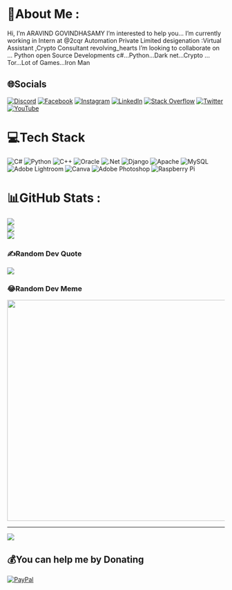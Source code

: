# 💫About Me :
Hi, I’m ARAVIND GOVINDHASAMY
I’m interested to help you...
I’m currently working in Intern at @2cqr Automation Private Limited
desigenation :Virtual Assistant ,Crypto Consultant
revolving_hearts I’m looking to collaborate on ... Python open Source Developments
c#...Python...Dark net...Crypto ... Tor...Lot of Games...Iron Man

## 🌐Socials
[![Discord](https://img.shields.io/badge/Discord-%237289DA.svg?logo=discord&logoColor=white)](htttps://discord.gg/APG159#3045) [![Facebook](https://img.shields.io/badge/Facebook-%231877F2.svg?logo=Facebook&logoColor=white)](https://facebook.com/apg.protech) [![Instagram](https://img.shields.io/badge/Instagram-%23E4405F.svg?logo=Instagram&logoColor=white)](https://instagram.com/cyber_sg_006) [![LinkedIn](https://img.shields.io/badge/LinkedIn-%230077B5.svg?logo=linkedin&logoColor=white)](https://linkedin.com/in/aravind-govindhasamy-414928193) [![Stack Overflow](https://img.shields.io/badge/-Stackoverflow-FE7A16?logo=stack-overflow&logoColor=white)](https://stackoverflow.com/users/aravind-govindhasamy) [![Twitter](https://img.shields.io/badge/Twitter-%231DA1F2.svg?logo=Twitter&logoColor=white)](https://twitter.com/AravindGovindh6) [![YouTube](https://img.shields.io/badge/YouTube-%23FF0000.svg?logo=YouTube&logoColor=white)](https://youtube.com/c/https://www.youtube.com/channel/UCPMR8ZoU6VEs98_fq0ViTLQ) 

# 💻Tech Stack
![C#](https://img.shields.io/badge/c%23-%23239120.svg?style=plastic&logo=c-sharp&logoColor=white) ![Python](https://img.shields.io/badge/python-3670A0?style=plastic&logo=python&logoColor=ffdd54) ![C++](https://img.shields.io/badge/c++-%2300599C.svg?style=plastic&logo=c%2B%2B&logoColor=white) ![Oracle](https://img.shields.io/badge/Oracle-F80000?style=plastic&logo=oracle&logoColor=white) ![.Net](https://img.shields.io/badge/.NET-5C2D91?style=plastic&logo=.net&logoColor=white) ![Django](https://img.shields.io/badge/django-%23092E20.svg?style=plastic&logo=django&logoColor=white) ![Apache](https://img.shields.io/badge/apache-%23D42029.svg?style=plastic&logo=apache&logoColor=white) ![MySQL](https://img.shields.io/badge/mysql-%2300f.svg?style=plastic&logo=mysql&logoColor=white) ![Adobe Lightroom](https://img.shields.io/badge/Adobe%20Lightroom-31A8FF.svg?style=plastic&logo=Adobe%20Lightroom&logoColor=white) ![Canva](https://img.shields.io/badge/Canva-%2300C4CC.svg?style=plastic&logo=Canva&logoColor=white) ![Adobe Photoshop](https://img.shields.io/badge/adobephotoshop-%2331A8FF.svg?style=plastic&logo=adobephotoshop&logoColor=white) ![Raspberry Pi](https://img.shields.io/badge/-RaspberryPi-C51A4A?style=plastic&logo=Raspberry-Pi)
# 📊GitHub Stats :
![](https://github-readme-stats.vercel.app/api?username=aravindapg&theme=dark&hide_border=false&include_all_commits=false&count_private=true)<br/>
![](https://github-readme-streak-stats.herokuapp.com/?user=aravindapg&theme=dark&hide_border=false)<br/>
![](https://github-readme-stats.vercel.app/api/top-langs/?username=aravindapg&theme=dark&hide_border=false&include_all_commits=false&count_private=true&layout=compact)

### ✍️Random Dev Quote
![](https://quotes-github-readme.vercel.app/api?type=horizontal&theme=radical)

### 😂Random Dev Meme
<img src="https://random-memer.herokuapp.com/" width="512px"/>

---
[![](https://visitcount.itsvg.in/api?id=aravindapg&icon=0&color=0)](https://visitcount.itsvg.in)

  ## 💰You can help me by Donating
  [![PayPal](https://img.shields.io/badge/PayPal-00457C?style=for-the-badge&logo=paypal&logoColor=white)](https://paypal.me/APG139) 

  <!-- Proudly created with GPRM ( https://gprm.itsvg.in ) -->
  